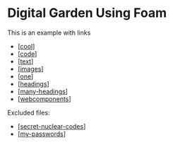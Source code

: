 # Digital Garden Using Foam

This is an example with links

- [[cool]]
- [[code]]
- [[text]]
- [[images]]
- [[one]]
- [[headings]]
- [[many-headings]]
- [[webcomponents]]

Excluded files:

- [[secret-nuclear-codes]]
- [[my-passwords]]

[//begin]: # "Autogenerated link references for markdown compatibility"
[cool]: docs/cool "Cool"
[code]: docs/code "Code"
[text]: docs/text "Text"
[images]: docs/images "Images"
[one]: docs/deep-links/one "One"
[headings]: docs/headings "Headings"
[many-headings]: docs/many-headings "Many Headings"
[webcomponents]: docs/webcomponents "Web Components"
[secret-nuclear-codes]: private/secret-nuclear-codes "Secret nuclear codes"
[my-passwords]: private/secret-subfolder/my-passwords "My passwords"
[//end]: # "Autogenerated link references"

